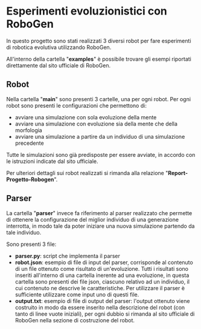# Esperimenti evoluzionistici con RoboGen
In questo progetto sono stati realizzati 3 diversi robot per fare esperimenti di robotica evolutiva utilizzando RoboGen.

All'interno della cartella "**examples**" è possibile trovare gli esempi riportati direttamente dal sito ufficiale di RoboGen.

## Robot
Nella cartella "**main**" sono presenti 3 cartelle, una per ogni robot.
Per ogni robot sono presenti le configurazioni che permettono di:
- avviare una simulazione con sola evoluzione della mente
- avviare una simulazione con evoluzione sia della mente che della morfologia
- avviare una simulazione a partire da un individuo di una simulazione precedente

Tutte le simulazioni sono già predisposte per essere avviate, in accordo con le istruzioni indicate dal sito ufficiale.

Per ulteriori dettagli sui robot realizzati si rimanda alla relazione "**Report-Progetto-Robogen**".

## Parser
La cartella "**parser**" invece fa riferimento al parser realizzato che permette di ottenere la configurazione del miglior individuo di una generazione interrotta, in modo tale da poter iniziare una nuova simulazione partendo da tale individuo.

Sono presenti 3 file:
- **parser.py**: script che implementa il parser
- **robot.json**: esempio di file di input del parser, corrisponde al contenuto di un file ottenuto come risultato di un'evoluzione. Tutti i risultati sono inseriti all'interno di una cartella inerente ad una evoluzione, in questa cartella sono presenti dei file json, ciascuno relativo ad un individuo, il cui contenuto ne descrive le caratteristiche. Per utilizzare il parser è sufficiente utilizzare come input uno di questi file.
- **output.txt**: esempio di file di output del parser: l'output ottenuto viene costruito in modo da essere inserito nella descrizione del robot (con tanto di linee vuote iniziali), per ogni dubbio si rimanda al sito ufficiale di RoboGen nella sezione di costruzione del robot.
